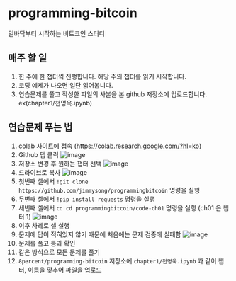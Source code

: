 # programming-bitcoin
밑바닥부터 시작하는 비트코인 스터디


## 매주 할 일
1. 한 주에 한 챕터씩 진행합니다. 해당 주의 챕터를 읽기 시작합니다.
2. 코딩 예제가 나오면 일단 읽어봅니다.
3. 연습문제를 풀고 작성한 파일의 사본을 본 github 저장소에 업로드합니다. ex(chapter1/천명욱.ipynb)


## 연습문제 푸는 법
1. colab 사이트에 접속 (https://colab.research.google.com/?hl=ko)
2. Github 탭 클릭
![image](https://user-images.githubusercontent.com/10475287/169563384-a479daa7-d940-4f7e-809e-fe8ec89a5e8e.png)
3. 저장소 변경 후 원하는 챕터 선택
![image](https://user-images.githubusercontent.com/10475287/169563657-2edb0f54-594d-44ef-8f05-5cadb6bff075.png)
4. 드라이브로 복사
![image](https://user-images.githubusercontent.com/10475287/169644328-43f122e3-c0a3-45a3-91fe-3d2a99cb1151.png)
5. 첫번째 셀에서 `!git clone https://github.com/jimmysong/programmingbitcoin` 명령을 실행
6. 두번째 셀에서 `!pip install requests` 명령을 실행
7. 세번째 셀에서 `cd cd programmingbitcoin/code-ch01` 명령을 실행 (ch01 은 챕터 1)
![image](https://user-images.githubusercontent.com/10475287/169644421-3352fcfd-f63e-4d8e-886f-27e178c04c71.png)
8. 이후 차례로 셀 실행
9. 문제에 답이 적혀있지 않기 때문에 처음에는 문제 검증에 실패함
![image](https://user-images.githubusercontent.com/10475287/169644652-77911482-b9ad-41e8-9d8c-a09066bd8ed8.png)
10. 문제를 풀고 통과 확인
11. 같은 방식으로 모든 문제를 풀기
12. `8percent/programming-bitcoin` 저장소에 `chapter1/천명욱.ipynb` 과 같이 챕터, 이름을 맞추어 파일을 업로드
